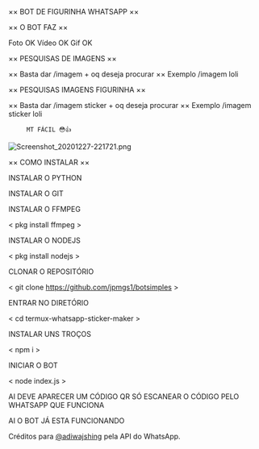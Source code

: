 ×× BOT DE FIGURINHA WHATSAPP ××

×× O BOT FAZ ××

Foto OK 
Vídeo OK 
Gif OK 

×× PESQUISAS DE IMAGENS ××

×× Basta dar /imagem + oq deseja procurar ××
 Exemplo /imagem loli

×× PESQUISAS IMAGENS FIGURINHA ××

×× Basta dar /imagem sticker + oq deseja procurar ××
 Exemplo /imagem sticker loli

         MT FÁCIL 😳👍



![Screenshot_20201227-221721.png](https://github.com/jpmgs1/botsimples/blob/main/exemplo.png)


×× COMO INSTALAR ××

INSTALAR O PYTHON

<pkg install python >

INSTALAR O GIT

<pkg install git >

INSTALAR O FFMPEG

< pkg install ffmpeg >

INSTALAR O NODEJS

< pkg install nodejs >

CLONAR O REPOSITÓRIO

< git clone https://github.com/jpmgs1/botsimples >

ENTRAR NO DIRETÓRIO

< cd termux-whatsapp-sticker-maker >

INSTALAR UNS TROÇOS

< npm i >

INICIAR O BOT

< node index.js >

AI DEVE APARECER UM CÓDIGO QR SÓ ESCANEAR O CÓDIGO PELO WHATSAPP QUE FUNCIONA

   AI O BOT JÁ ESTA FUNCIONANDO

Créditos para [@adiwajshing](https://github.com/adiwajshing/) pela API do WhatsApp. 
